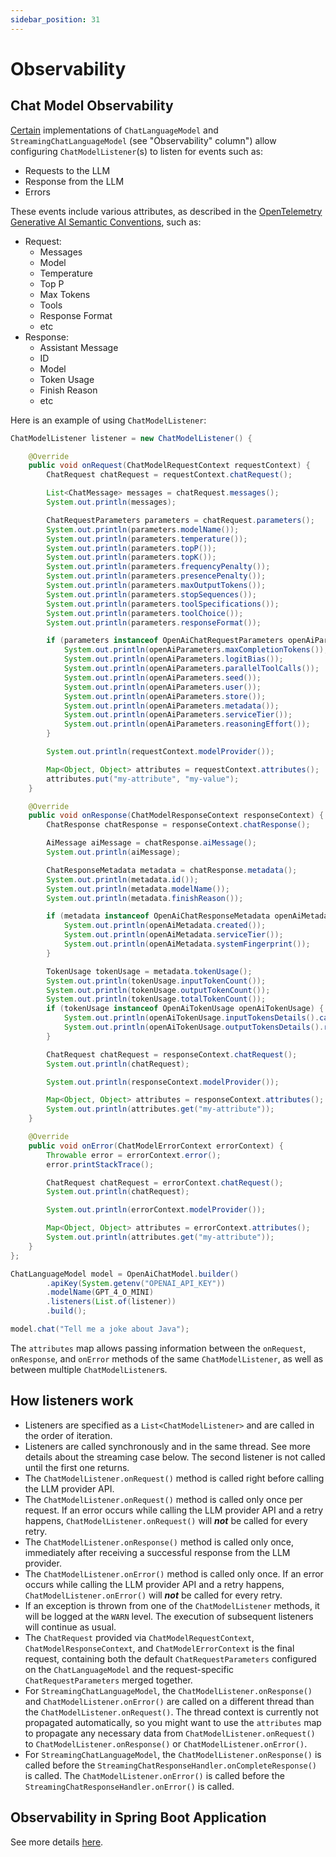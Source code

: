 ```yaml
---
sidebar_position: 31
---
```


# Observability

## Chat Model Observability

[Certain](/integrations/language-models) implementations of `ChatLanguageModel` and `StreamingChatLanguageModel`
(see "Observability" column") allow configuring `ChatModelListener`(s) to listen for events such as:
- Requests to the LLM
- Response from the LLM
- Errors

These events include various attributes, as described in the
[OpenTelemetry Generative AI Semantic Conventions](https://opentelemetry.io/docs/specs/semconv/gen-ai/), such as:
- Request:
  - Messages
  - Model
  - Temperature
  - Top P
  - Max Tokens
  - Tools
  - Response Format
  - etc
- Response:
  - Assistant Message
  - ID
  - Model
  - Token Usage
  - Finish Reason
  - etc

Here is an example of using `ChatModelListener`:
```java
ChatModelListener listener = new ChatModelListener() {

    @Override
    public void onRequest(ChatModelRequestContext requestContext) {
        ChatRequest chatRequest = requestContext.chatRequest();

        List<ChatMessage> messages = chatRequest.messages();
        System.out.println(messages);

        ChatRequestParameters parameters = chatRequest.parameters();
        System.out.println(parameters.modelName());
        System.out.println(parameters.temperature());
        System.out.println(parameters.topP());
        System.out.println(parameters.topK());
        System.out.println(parameters.frequencyPenalty());
        System.out.println(parameters.presencePenalty());
        System.out.println(parameters.maxOutputTokens());
        System.out.println(parameters.stopSequences());
        System.out.println(parameters.toolSpecifications());
        System.out.println(parameters.toolChoice());
        System.out.println(parameters.responseFormat());

        if (parameters instanceof OpenAiChatRequestParameters openAiParameters) {
            System.out.println(openAiParameters.maxCompletionTokens());
            System.out.println(openAiParameters.logitBias());
            System.out.println(openAiParameters.parallelToolCalls());
            System.out.println(openAiParameters.seed());
            System.out.println(openAiParameters.user());
            System.out.println(openAiParameters.store());
            System.out.println(openAiParameters.metadata());
            System.out.println(openAiParameters.serviceTier());
            System.out.println(openAiParameters.reasoningEffort());
        }

        System.out.println(requestContext.modelProvider());

        Map<Object, Object> attributes = requestContext.attributes();
        attributes.put("my-attribute", "my-value");
    }

    @Override
    public void onResponse(ChatModelResponseContext responseContext) {
        ChatResponse chatResponse = responseContext.chatResponse();

        AiMessage aiMessage = chatResponse.aiMessage();
        System.out.println(aiMessage);

        ChatResponseMetadata metadata = chatResponse.metadata();
        System.out.println(metadata.id());
        System.out.println(metadata.modelName());
        System.out.println(metadata.finishReason());

        if (metadata instanceof OpenAiChatResponseMetadata openAiMetadata) {
            System.out.println(openAiMetadata.created());
            System.out.println(openAiMetadata.serviceTier());
            System.out.println(openAiMetadata.systemFingerprint());
        }

        TokenUsage tokenUsage = metadata.tokenUsage();
        System.out.println(tokenUsage.inputTokenCount());
        System.out.println(tokenUsage.outputTokenCount());
        System.out.println(tokenUsage.totalTokenCount());
        if (tokenUsage instanceof OpenAiTokenUsage openAiTokenUsage) {
            System.out.println(openAiTokenUsage.inputTokensDetails().cachedTokens());
            System.out.println(openAiTokenUsage.outputTokensDetails().reasoningTokens());
        }

        ChatRequest chatRequest = responseContext.chatRequest();
        System.out.println(chatRequest);

        System.out.println(responseContext.modelProvider());

        Map<Object, Object> attributes = responseContext.attributes();
        System.out.println(attributes.get("my-attribute"));
    }

    @Override
    public void onError(ChatModelErrorContext errorContext) {
        Throwable error = errorContext.error();
        error.printStackTrace();

        ChatRequest chatRequest = errorContext.chatRequest();
        System.out.println(chatRequest);

        System.out.println(errorContext.modelProvider());

        Map<Object, Object> attributes = errorContext.attributes();
        System.out.println(attributes.get("my-attribute"));
    }
};

ChatLanguageModel model = OpenAiChatModel.builder()
        .apiKey(System.getenv("OPENAI_API_KEY"))
        .modelName(GPT_4_O_MINI)
        .listeners(List.of(listener))
        .build();

model.chat("Tell me a joke about Java");
```

The `attributes` map allows passing information between the `onRequest`, `onResponse`, and `onError` methods of the same
`ChatModelListener`, as well as between multiple `ChatModelListener`s.

## How listeners work

- Listeners are specified as a `List<ChatModelListener>` and are called in the order of iteration.
- Listeners are called synchronously and in the same thread. See more details about the streaming case below.
  The second listener is not called until the first one returns.
- The `ChatModelListener.onRequest()` method is called right before calling the LLM provider API.
- The `ChatModelListener.onRequest()` method is called only once per request.
  If an error occurs while calling the LLM provider API and a retry happens,
  `ChatModelListener.onRequest()` will **_not_** be called for every retry.
- The `ChatModelListener.onResponse()` method is called only once,
  immediately after receiving a successful response from the LLM provider.
- The `ChatModelListener.onError()` method is called only once.
  If an error occurs while calling the LLM provider API and a retry happens,
  `ChatModelListener.onError()` will **_not_** be called for every retry.
- If an exception is thrown from one of the `ChatModelListener` methods,
  it will be logged at the `WARN` level. The execution of subsequent listeners will continue as usual.
- The `ChatRequest` provided via `ChatModelRequestContext`, `ChatModelResponseContext`, and `ChatModelErrorContext`
  is the final request, containing both the default `ChatRequestParameters` configured on the `ChatLanguageModel`
  and the request-specific `ChatRequestParameters` merged together.
- For `StreamingChatLanguageModel`, the `ChatModelListener.onResponse()` and `ChatModelListener.onError()`
  are called on a different thread than the `ChatModelListener.onRequest()`.
  The thread context is currently not propagated automatically, so you might want to use the `attributes` map
  to propagate any necessary data from `ChatModelListener.onRequest()` to `ChatModelListener.onResponse()` or `ChatModelListener.onError()`.
- For `StreamingChatLanguageModel`, the `ChatModelListener.onResponse()` is called before the
  `StreamingChatResponseHandler.onCompleteResponse()` is called. The `ChatModelListener.onError()` is called
  before the `StreamingChatResponseHandler.onError()` is called.


## Observability in Spring Boot Application

See more details [here](/tutorials/spring-boot-integration#observability).
